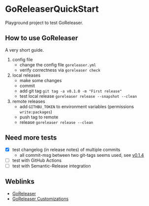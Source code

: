 # GoReleaserQuickStart

Playground project to test GoReleaser.

## How to use GoReleaser

A very short guide.

1. config file
   - change the config file `goreleaser.yml`
   - verify correctness via `goreleaser check`
2. local releases
   - make some changes
   - commit
   - add git tag
     `git tag -a v0.1.0 -m "First release"`
   - test local release
     `goreleaser release --snapshot --clean`
3. remote releases
   - add `GITHBU_TOKEN` to environment variables (permissions `write:packages`)
   - push tag to remote
   - release
     `goreleaser release --clean`

## Need more tests

- [x] test changelog (in release notes) of multiple commits
  - all commit-msg between two git-tags seems used, see [v0.1.4]
- [ ] test with GitHub Actions
- [ ] test with Semantic-Release integration

## Weblinks

- [GoReleaser](https://goreleaser.com/)
- [GoReleaser Customizations](https://goreleaser.com/customization/)

[v0.1.4]: https://github.com/deeagle/GoReleaserQuickStart/releases/tag/v0.1.4

